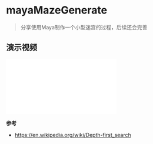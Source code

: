 # mayaMazeGenerate
> 分享使用Maya制作一个小型迷宫的过程，后续还会完善 

## 演示视频
<iframe src="//player.bilibili.com/player.html?aid=98085509&bvid=BV1XE411c7y1&cid=167426593&page=1" scrolling="no" border="0" frameborder="no" framespacing="0" allowfullscreen="true"> </iframe>

**参考**
- https://en.wikipedia.org/wiki/Depth-first_search
